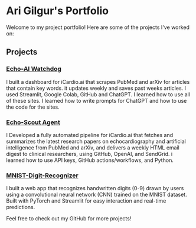 # Ari Gilgur's Portfolio

Welcome to my project portfolio! Here are some of the projects I've worked on:

## Projects

### [Echo-AI Watchdog](https://github.com/AriGilgur/streamlit)
I built a dashboard for iCardio.ai that scrapes PubMed and arXiv for articles that contain key words. it updates weekly and saves past weeks articles. I used Streamlit, Google Colab, GitHub and ChatGPT. I learned how to use all of these sites. I learned how to write prompts for ChatGPT and how to use the code for the sites.

### [Echo-Scout Agent](https://github.com/AriGilgur/echo_ai_agent)
I Developed a fully automated pipeline for iCardio.ai that fetches and summarizes the latest research papers on echocardiography and artificial intelligence from PubMed and arXiv, and delivers a weekly HTML email digest to clinical researchers, using GitHub, OpenAI, and SendGrid. i learned how to use API keys, GitHub actions/workflows, and Python.

### [MNIST-Digit-Recognizer](https://github.com/AriGilgur/mnist-digit-recognizer.git)
I built a web app that recognizes handwritten digits (0-9) drawn by users using a convolutional neural network (CNN) trained on the MNIST dataset. Built with PyTorch and Streamlit for easy interaction and real-time predictions.

Feel free to check out my GitHub for more projects!
